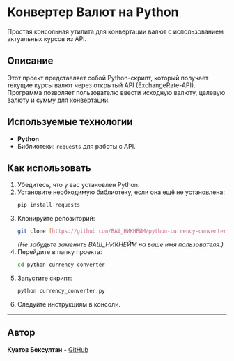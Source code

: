 # Конвертер Валют на Python

Простая консольная утилита для конвертации валют с использованием актуальных курсов из API.

## Описание
Этот проект представляет собой Python-скрипт, который получает текущие курсы валют через открытый API (ExchangeRate-API). Программа позволяет пользователю ввести исходную валюту, целевую валюту и сумму для конвертации.

## Используемые технологии
- **Python**
- Библиотеки: `requests` для работы с API.

## Как использовать
1.  Убедитесь, что у вас установлен Python.
2.  Установите необходимую библиотеку, если она ещё не установлена:
    ```bash
    pip install requests
    ```
3.  Клонируйте репозиторий:
    ```bash
    git clone [https://github.com/ВАШ_НИКНЕЙМ/python-currency-converter.git](https://github.com/ВАШ_НИКНЕЙМ/python-currency-converter.git)
    ```
    *(Не забудьте заменить ВАШ_НИКНЕЙМ на ваше имя пользователя.)*
4.  Перейдите в папку проекта:
    ```bash
    cd python-currency-converter
    ```
5.  Запустите скрипт:
    ```bash
    python currency_converter.py
    ```
6.  Следуйте инструкциям в консоли.

---

## Автор
**Куатов Бексултан** - [GitHub](https://github.com/WATERCOSMOSWORLD)